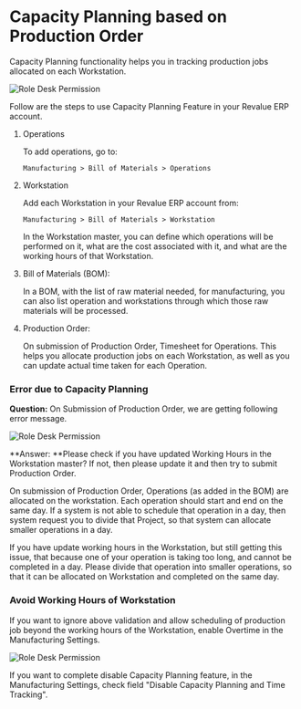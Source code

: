 # Capacity Planning based on Production Order

Capacity Planning functionality helps you in tracking production jobs allocated on each Workstation.

<img alt="Role Desk Permission" class="screenshot" src="{{docs_base_url}}/assets/img/articles/capacity-1.png">

Follow are the steps to use Capacity Planning Feature in your Revalue ERP account.

1.  Operations  

    To add operations, go to:  

    `Manufacturing > Bill of Materials > Operations`

2.  Workstation  

    Add each Workstation in your Revalue ERP account from:  

    `Manufacturing > Bill of Materials > Workstation` 

    In the Workstation master, you can define which operations will be performed on it, what are the cost associated with it, and what are the working hours of that Workstation.  

3.  Bill of Materials (BOM):  

    In a BOM, with the list of raw material needed, for manufacturing, you can also list operation and workstations through which those raw materials will be processed.  

4.  Production Order:  

    On submission of Production Order, Timesheet for Operations. This helps you allocate production jobs on each Workstation, as well as you can update actual time taken for each Operation.  

### Error due to Capacity Planning

**Question:** On Submission of Production Order, we are getting following error message.

<img alt="Role Desk Permission" class="screenshot" src="{{docs_base_url}}/assets/img/articles/capacity-2.png">

**Answer: **Please check if you have updated Working Hours in the Workstation master? If not, then please update it and then try to submit Production Order.

On submission of Production Order, Operations (as added in the BOM) are allocated on the workstation. Each operation should start and end on the same day. If a system is not able to schedule that operation in a day, then system request you to divide that Project, so that system can allocate smaller operations in a day.

If you have update working hours in the Workstation, but still getting this issue, that because one of your operation is taking too long, and cannot be completed in a day. Please divide that operation into smaller operations, so that it can be allocated on Workstation and completed on the same day.

### Avoid Working Hours of Workstation

If you want to ignore above validation and allow scheduling of production job beyond the working hours of the Workstation, enable
Overtime in the Manufacturing Settings.

<img alt="Role Desk Permission" class="screenshot" src="{{docs_base_url}}/assets/img/articles/capacity-3.png">

If you want to complete disable Capacity Planning feature, in the Manufacturing Settings, check field "Disable Capacity Planning and Time Tracking".


